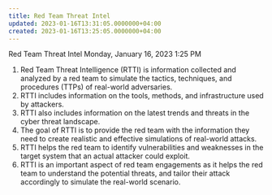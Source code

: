 ```yaml
---
title: Red Team Threat Intel
updated: 2023-01-16T13:31:05.0000000+04:00
created: 2023-01-16T13:25:05.0000000+04:00
---
```


Red Team Threat Intel
Monday, January 16, 2023
1:25 PM
1.  Red Team Threat Intelligence (RTTI) is information collected and analyzed by a red team to simulate the tactics, techniques, and procedures (TTPs) of real-world adversaries.
2.  RTTI includes information on the tools, methods, and infrastructure used by attackers.
3.  RTTI also includes information on the latest trends and threats in the cyber threat landscape.
4.  The goal of RTTI is to provide the red team with the information they need to create realistic and effective simulations of real-world attacks.
5.  RTTI helps the red team to identify vulnerabilities and weaknesses in the target system that an actual attacker could exploit.
6.  RTTI is an important aspect of red team engagements as it helps the red team to understand the potential threats, and tailor their attack accordingly to simulate the real-world scenario.

